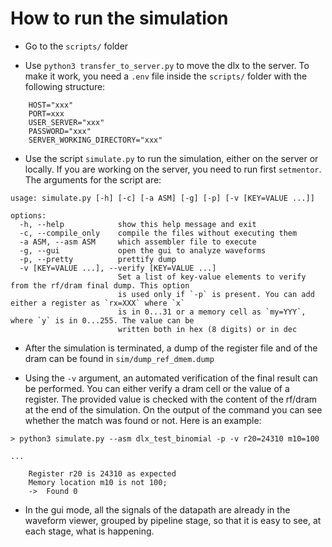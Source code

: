 # How to run the simulation

- Go to the `scripts/` folder

- Use `python3 transfer_to_server.py` to move the dlx to the server. To make it work, you need a `.env` file inside the `scripts/` folder with the following structure: 
``` 
    HOST="xxx"
    PORT=xxx
    USER_SERVER="xxx"
    PASSWORD="xxx"
    SERVER_WORKING_DIRECTORY="xxx"
```
- Use the script `simulate.py` to run the simulation, either on the server or locally. If you are working on the server, you need to run first `setmentor`. The arguments for the script are:

```
usage: simulate.py [-h] [-c] [-a ASM] [-g] [-p] [-v [KEY=VALUE ...]]

options:
  -h, --help            show this help message and exit
  -c, --compile_only    compile the files without executing them
  -a ASM, --asm ASM     which assembler file to execute
  -g, --gui             open the gui to analyze waveforms
  -p, --pretty          prettify dump
  -v [KEY=VALUE ...], --verify [KEY=VALUE ...]
                        Set a list of key-value elements to verify from the rf/dram final dump. This option
                        is used only if `-p` is present. You can add either a register as `rx=XXX` where `x`
                        is in 0...31 or a memory cell as `my=YYY`, where `y` is in 0...255. The value can be
                        written both in hex (8 digits) or in dec
```

- After the simulation is terminated, a dump of the register file and of the dram can be found in `sim/dump_ref_dmem.dump`

- Using the `-v` argument, an automated verification of the final result can be performed. You can either verify a dram cell or the value of a register. The provided value is checked with the content of the rf/dram at the end of the simulation. On the output of the command you can see whether the match was found or not. Here is an example: 

```
> python3 simulate.py --asm dlx_test_binomial -p -v r20=24310 m10=100

...

    Register r20 is 24310 as expected
    Memory location m10 is not 100;
    ->	Found 0

```

- In the gui mode, all the signals of the datapath are already in the waveform viewer, grouped by pipeline stage, so that it is easy to see, at each stage, what is happening.